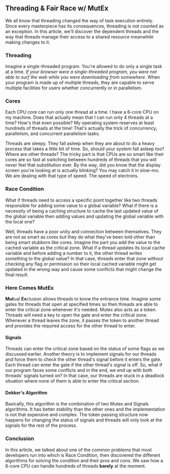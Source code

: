 ## Threading & Fair Race w/ MutEx

We all know that threading changed the way of task execution entirely. Since every masterpiece has its consequences, threading is not counted as an exception. In this article, we'll discover the dependent threads and the way that threads manage their access to a shared resource meanwhile making changes to it.

### Threading
Imagine a single-threaded program. You're allowed to do only a single task at a time. *If your browser were a single-threaded program, you were not able to surf the web while you were downloading from somewhere*. When your program is made up of multiple threads, they are capable to serve multiple facilities for users whether concurrently or in parallelism.

### Cores
Each CPU core can run only one thread at a time. I have a 6-core CPU on my machine. Does that actually mean that I can run only 4 threads at a time? How's that even possible? My operating system reserves at least hundreds of threads at the time! That's actually the trick of concurrency, parallelism, and concurrent parallelism tasks.

Threads are sleepy. They fall asleep when they are about to do a heavy process that takes a little bit of time. So, should your system fall asleep too? Where are other threads? The tricky part is that CPUs are so smart like their cores are so fast at switching between hundreds of threads that you will never feel that substitution ever. By the way, did you know that the display screen you're looking at is actually blinking? You may catch it in slow-mo. We are dealing with that type of speed. The speed of electrons.

### Race Condition
What if threads need to access a specific point together like two threads responsible for adding some value to a global variable? What if there is a necessity of being a caching structure to cache the last updated value of the global variable then adding values and updating the global variable with the local one?

Well, threads have a poor unity and connection between themselves. They are not as smart as cores but they do what they've been told other than being smart stubborn like cores. Imagine the part you add the value to the cached variable as the critical zone. What if a thread updates its local cache variable and before adding a number to it, the other thread writes something to the global value? In that case, threads enter that zone without checking any flag or permission so their local cached variable might get updated in the wrong way and cause some conflicts that might change the final result.

### Here Comes MutEx
**Mut**ual **Ex**clusion allows threads to know the entrance time. Imagine some gates for threads that open at specified times so then threads are able to enter the critical zone whenever it's needed. Mutex also acts as a token. Threads will need a key to open the gate and enter the critical zone. Whenever a thread leaves the zone, it passes the token to another thread and provides the required access for the other thread to enter.

#### Signals
Threads can enter the critical zone based on the status of some flags as we discussed earlier. Another theory is to implement signals for our threads and force them to check the other thread's signal before it enters the gate. Each thread can enter the gate if the other thread's signal is off. So, what if our program faces some conflicts and in the end, we end up with both threads' signals turned on? In that case, our threads are stuck in a deadlock situation where none of them is able to enter the critical section.

#### Dekker's Algorithm
Basically, this algorithm is the combination of two Mutex and Signals algorithms. It has better stability than the other ones and the implementation is not that expensive and complex. The token passing structure now happens for changing the status of signals and threads will only look at the signals for the rest of the process.

### Conclusion
In this article, we talked about one of the common problems that most developers run into which is Race Condition, then discovered the different algorithms for solving the condition and their pros and cons. We saw how a 6-core CPU can handle hundreds of threads **barely** at the moment.